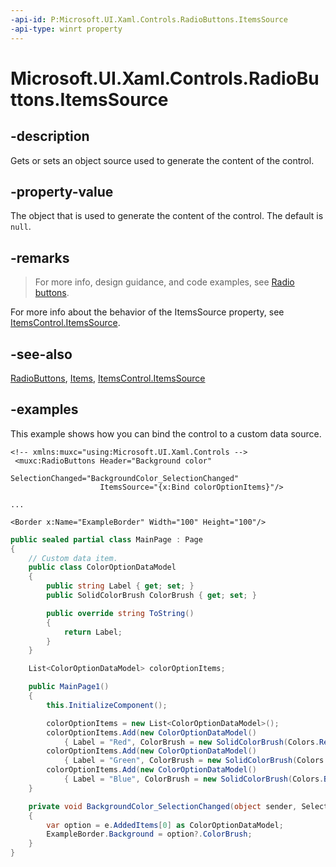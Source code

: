 ```yaml
---
-api-id: P:Microsoft.UI.Xaml.Controls.RadioButtons.ItemsSource
-api-type: winrt property
---
```


# Microsoft.UI.Xaml.Controls.RadioButtons.ItemsSource

<!--
public object ItemsSource { get; set; }
-->

## -description

Gets or sets an object source used to generate the content of the control.

## -property-value

The object that is used to generate the content of the control. The default is `null`.

## -remarks

> For more info, design guidance, and code examples, see [Radio buttons](/windows/uwp/design/controls-and-patterns/radio-button).

For more info about the behavior of the ItemsSource property, see [ItemsControl.ItemsSource](/uwp/api/windows.ui.xaml.controls.itemscontrol.itemssource).

## -see-also

[RadioButtons](radiobuttons.md), [Items](radiobuttons_items.md), [ItemsControl.ItemsSource](/uwp/api/windows.ui.xaml.controls.itemscontrol.itemssource)

## -examples

This example shows how you can bind the control to a custom data source.

```xaml
<!-- xmlns:muxc="using:Microsoft.UI.Xaml.Controls -->
 <muxc:RadioButtons Header="Background color"
                    SelectionChanged="BackgroundColor_SelectionChanged"
                    ItemsSource="{x:Bind colorOptionItems}"/>

...

<Border x:Name="ExampleBorder" Width="100" Height="100"/>
```

```c#
public sealed partial class MainPage : Page
{
    // Custom data item.
    public class ColorOptionDataModel
    {
        public string Label { get; set; }
        public SolidColorBrush ColorBrush { get; set; }

        public override string ToString()
        {
            return Label;
        }
    }

    List<ColorOptionDataModel> colorOptionItems;

    public MainPage1()
    {
        this.InitializeComponent();

        colorOptionItems = new List<ColorOptionDataModel>();
        colorOptionItems.Add(new ColorOptionDataModel()
            { Label = "Red", ColorBrush = new SolidColorBrush(Colors.Red) });
        colorOptionItems.Add(new ColorOptionDataModel()
            { Label = "Green", ColorBrush = new SolidColorBrush(Colors.Green) });
        colorOptionItems.Add(new ColorOptionDataModel()
            { Label = "Blue", ColorBrush = new SolidColorBrush(Colors.Blue) });
    }

    private void BackgroundColor_SelectionChanged(object sender, SelectionChangedEventArgs e)
    {
        var option = e.AddedItems[0] as ColorOptionDataModel;
        ExampleBorder.Background = option?.ColorBrush;
    }
}
```